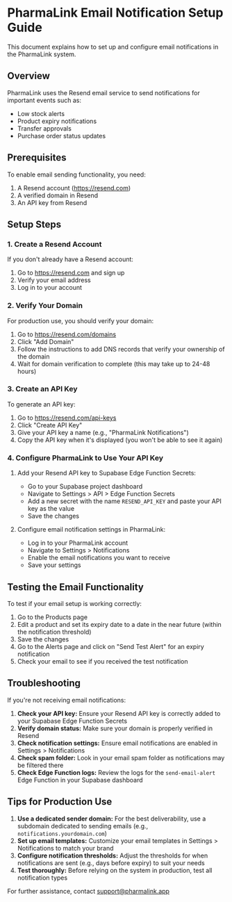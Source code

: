 
# PharmaLink Email Notification Setup Guide

This document explains how to set up and configure email notifications in the PharmaLink system.

## Overview

PharmaLink uses the Resend email service to send notifications for important events such as:
- Low stock alerts
- Product expiry notifications
- Transfer approvals
- Purchase order status updates

## Prerequisites

To enable email sending functionality, you need:

1. A Resend account (https://resend.com)
2. A verified domain in Resend
3. An API key from Resend

## Setup Steps

### 1. Create a Resend Account

If you don't already have a Resend account:
1. Go to https://resend.com and sign up
2. Verify your email address
3. Log in to your account

### 2. Verify Your Domain

For production use, you should verify your domain:
1. Go to https://resend.com/domains
2. Click "Add Domain"
3. Follow the instructions to add DNS records that verify your ownership of the domain
4. Wait for domain verification to complete (this may take up to 24-48 hours)

### 3. Create an API Key

To generate an API key:
1. Go to https://resend.com/api-keys
2. Click "Create API Key"
3. Give your API key a name (e.g., "PharmaLink Notifications")
4. Copy the API key when it's displayed (you won't be able to see it again)

### 4. Configure PharmaLink to Use Your API Key

1. Add your Resend API key to Supabase Edge Function Secrets:
   - Go to your Supabase project dashboard
   - Navigate to Settings > API > Edge Function Secrets
   - Add a new secret with the name `RESEND_API_KEY` and paste your API key as the value
   - Save the changes

2. Configure email notification settings in PharmaLink:
   - Log in to your PharmaLink account
   - Navigate to Settings > Notifications
   - Enable the email notifications you want to receive
   - Save your settings

## Testing the Email Functionality

To test if your email setup is working correctly:

1. Go to the Products page
2. Edit a product and set its expiry date to a date in the near future (within the notification threshold)
3. Save the changes
4. Go to the Alerts page and click on "Send Test Alert" for an expiry notification
5. Check your email to see if you received the test notification

## Troubleshooting

If you're not receiving email notifications:

1. **Check your API key:** Ensure your Resend API key is correctly added to your Supabase Edge Function Secrets
2. **Verify domain status:** Make sure your domain is properly verified in Resend
3. **Check notification settings:** Ensure email notifications are enabled in Settings > Notifications
4. **Check spam folder:** Look in your email spam folder as notifications may be filtered there
5. **Check Edge Function logs:** Review the logs for the `send-email-alert` Edge Function in your Supabase dashboard

## Tips for Production Use

1. **Use a dedicated sender domain:** For the best deliverability, use a subdomain dedicated to sending emails (e.g., `notifications.yourdomain.com`)
2. **Set up email templates:** Customize your email templates in Settings > Notifications to match your brand
3. **Configure notification thresholds:** Adjust the thresholds for when notifications are sent (e.g., days before expiry) to suit your needs
4. **Test thoroughly:** Before relying on the system in production, test all notification types

For further assistance, contact support@pharmalink.app
